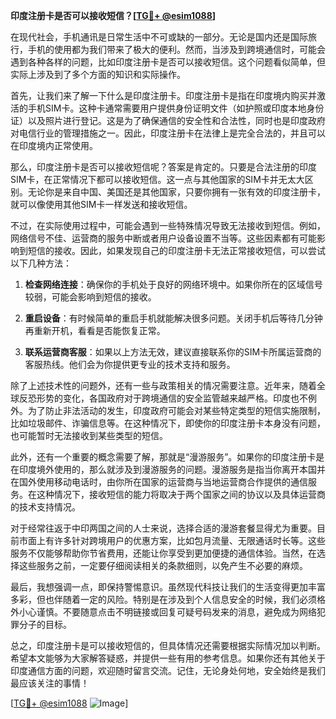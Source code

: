 **印度注册卡是否可以接收短信？[[TG💪+ @esim1088](https://t.me/s/esim1088)]**

在现代社会，手机通讯是日常生活中不可或缺的一部分。无论是国内还是国际旅行，手机的使用都为我们带来了极大的便利。然而，当涉及到跨境通信时，可能会遇到各种各样的问题，比如印度注册卡是否可以接收短信。这个问题看似简单，但实际上涉及到了多个方面的知识和实际操作。

首先，让我们来了解一下什么是印度注册卡。印度注册卡是指在印度境内购买并激活的手机SIM卡。这种卡通常需要用户提供身份证明文件（如护照或印度本地身份证）以及照片进行登记。这是为了确保通信的安全性和合法性，同时也是印度政府对电信行业的管理措施之一。因此，印度注册卡在法律上是完全合法的，并且可以在印度境内正常使用。

那么，印度注册卡是否可以接收短信呢？答案是肯定的。只要是合法注册的印度SIM卡，在正常情况下都可以接收短信。这一点与其他国家的SIM卡并无太大区别。无论你是来自中国、美国还是其他国家，只要你拥有一张有效的印度注册卡，就可以像使用其他SIM卡一样发送和接收短信。

不过，在实际使用过程中，可能会遇到一些特殊情况导致无法接收到短信。例如，网络信号不佳、运营商的服务中断或者用户设备设置不当等。这些因素都有可能影响到短信的接收。因此，如果发现自己的印度注册卡无法正常接收短信，可以尝试以下几种方法：

1. **检查网络连接**：确保你的手机处于良好的网络环境中。如果你所在的区域信号较弱，可能会影响到短信的接收。
   
2. **重启设备**：有时候简单的重启手机就能解决很多问题。关闭手机后等待几分钟再重新开机，看看是否能恢复正常。

3. **联系运营商客服**：如果以上方法无效，建议直接联系你的SIM卡所属运营商的客服热线。他们会为你提供更专业的技术支持和服务。

除了上述技术性的问题外，还有一些与政策相关的情况需要注意。近年来，随着全球反恐形势的变化，各国政府对于跨境通信的安全监管越来越严格。印度也不例外。为了防止非法活动的发生，印度政府可能会对某些特定类型的短信实施限制，比如垃圾邮件、诈骗信息等。在这种情况下，即使你的印度注册卡本身没有问题，也可能暂时无法接收到某些类型的短信。

此外，还有一个重要的概念需要了解，那就是“漫游服务”。如果你的印度注册卡是在印度境外使用的，那么就涉及到漫游服务的问题。漫游服务是指当你离开本国并在国外使用移动电话时，由你所在国家的运营商与当地运营商合作提供的通信服务。在这种情况下，接收短信的能力将取决于两个国家之间的协议以及具体运营商的技术支持情况。

对于经常往返于中印两国之间的人士来说，选择合适的漫游套餐显得尤为重要。目前市面上有许多针对跨境用户的优惠方案，比如包月流量、无限通话时长等。这些服务不仅能够帮助你节省费用，还能让你享受到更加便捷的通信体验。当然，在选择这些服务之前，一定要仔细阅读相关的条款细则，以免产生不必要的麻烦。

最后，我想强调一点，即保持警惕意识。虽然现代科技让我们的生活变得更加丰富多彩，但也伴随着一定的风险。特别是在涉及到个人信息安全的时候，我们必须格外小心谨慎。不要随意点击不明链接或回复可疑号码发来的消息，避免成为网络犯罪分子的目标。

总之，印度注册卡是可以接收短信的，但具体情况还需要根据实际情况加以判断。希望本文能够为大家解答疑惑，并提供一些有用的参考信息。如果你还有其他关于印度通信方面的问题，欢迎随时留言交流。记住，无论身处何地，安全始终是我们最应该关注的事情！

[[TG💪+ @esim1088](https://t.me/s/esim1088) ![Image](https://i.postimg.cc/4NQfJmqS/Snipaste-2025-05-13-00-14-12.png)]